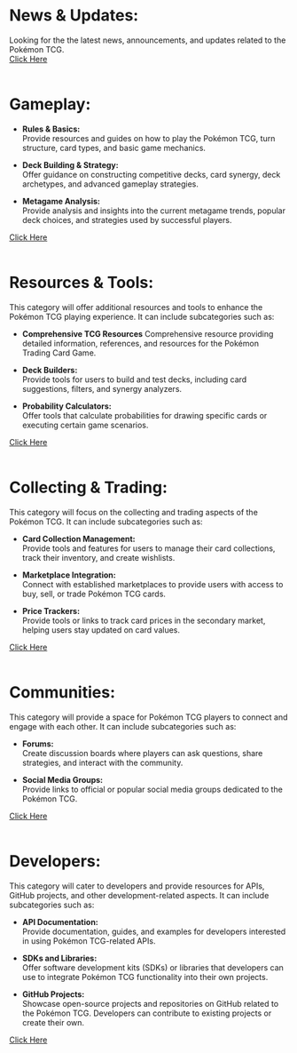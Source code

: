 # **News & Updates:**  
Looking for the the latest news, announcements, and updates related to the Pokémon TCG.  
[Click Here](https://github.com/WyldKnyght/PTCG_Wyld_PokemonTCG_Wyky/blob/main/News_%26_Updates.md)  
&nbsp;  

# **Gameplay:**

- **Rules & Basics:**  
Provide resources and guides on how to play the Pokémon TCG, turn structure, card types, and basic game mechanics.

- **Deck Building & Strategy:**  
Offer guidance on constructing competitive decks, card synergy, deck archetypes, and advanced gameplay strategies.

- **Metagame Analysis:**  
Provide analysis and insights into the current metagame trends, popular deck choices, and strategies used by successful players.

[Click Here](https://github.com/WyldKnyght/PTCG_Wyld_PokemonTCG_Wyky/blob/main/gameplay.md)  
&nbsp;  

# **Resources & Tools:**  
This category will offer additional resources and tools to enhance the Pokémon TCG playing experience. It can include subcategories such as:

- **Comprehensive TCG Resources**
  Comprehensive resource providing detailed information, references, and resources for the Pokémon Trading Card Game.  
  
- **Deck Builders:**  
  Provide tools for users to build and test decks, including card suggestions, filters, and synergy analyzers.

- **Probability Calculators:**  
  Offer tools that calculate probabilities for drawing specific cards or executing certain game scenarios.

[Click Here](https://github.com/WyldKnyght/PTCG_Wyld_PokemonTCG_Wyky/blob/main/resources_&_tools)  
&nbsp;  

# **Collecting & Trading:**  
This category will focus on the collecting and trading aspects of the Pokémon TCG. It can include subcategories such as:

- **Card Collection Management:**  
  Provide tools and features for users to manage their card collections, track their inventory, and create wishlists.

- **Marketplace Integration:**  
  Connect with established marketplaces to provide users with access to buy, sell, or trade Pokémon TCG cards.

- **Price Trackers:**  
  Provide tools or links to track card prices in the secondary market, helping users stay updated on card values.

[Click Here](https://github.com/WyldKnyght/PTCG_Wyld_PokemonTCG_Wyky/blob/main/collecting_&_trading.md)  
&nbsp;  

# **Communities:**  
This category will provide a space for Pokémon TCG players to connect and engage with each other. It can include subcategories such as:

- **Forums:**  
  Create discussion boards where players can ask questions, share strategies, and interact with the community.

- **Social Media Groups:**  
  Provide links to official or popular social media groups dedicated to the Pokémon TCG.

[Click Here](https://github.com/WyldKnyght/PTCG_Wyld_PokemonTCG_Wyky/blob/main/communities.md)  
&nbsp;  

# **Developers:**  
This category will cater to developers and provide resources for APIs, GitHub projects, and other development-related aspects. It can include subcategories such as:

- **API Documentation:**  
  Provide documentation, guides, and examples for developers interested in using Pokémon TCG-related APIs.

- **SDKs and Libraries:**  
  Offer software development kits (SDKs) or libraries that developers can use to integrate Pokémon TCG functionality into their own projects.

- **GitHub Projects:**  
  Showcase open-source projects and repositories on GitHub related to the Pokémon TCG. Developers can contribute to existing projects or create their own.

[Click Here](https://github.com/WyldKnyght/PTCG_Wyld_PokemonTCG_Wyky/edit/main/developers.md)  
